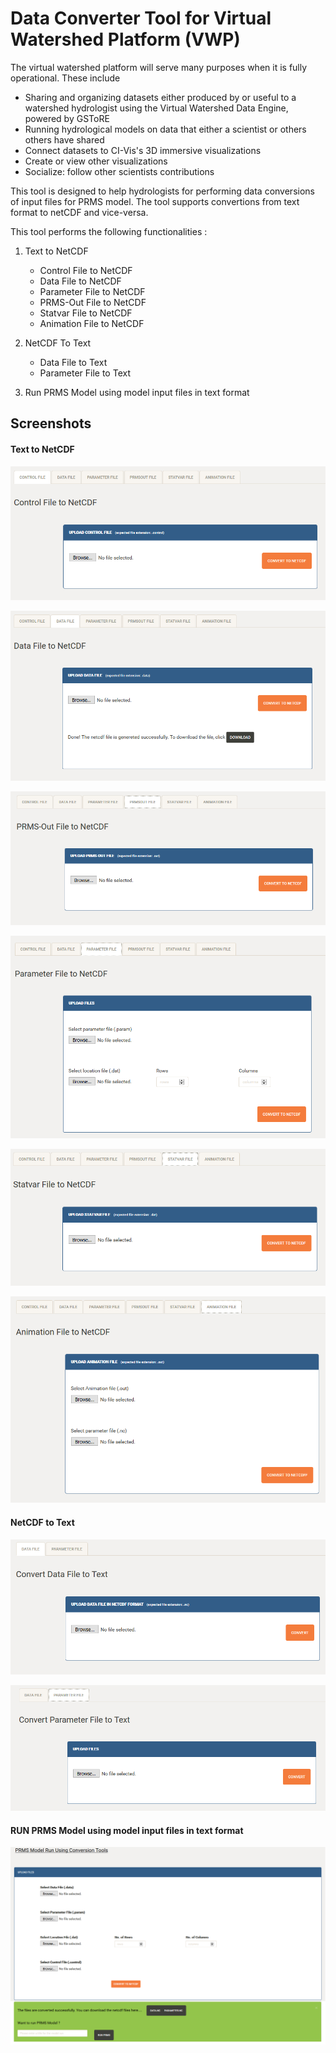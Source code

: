 # Data Converter Tool for Virtual Watershed Platform (VWP)

The virtual watershed platform will serve many purposes when it is fully
operational. These include 

- Sharing and organizing datasets either produced by or useful to a watershed
  hydrologist using the Virtual Watershed Data Engine, powered by GSToRE
- Running hydrological models on data that either a scientist or others others have shared
- Connect datasets to CI-Vis's 3D immersive visualizations
- Create or view other visualizations
- Socialize: follow other scientists contributions

This tool is designed to help hydrologists for performing data conversions of input files for PRMS model.
The tool supports convertions from text format to netCDF and vice-versa.

This tool performs the following functionalities :
1) Text to NetCDF
   * Control File to NetCDF
   * Data File to NetCDF
   * Parameter File to NetCDF
   * PRMS-Out File to NetCDF
   * Statvar File to NetCDF
   * Animation File to NetCDF
   
2) NetCDF To Text
   * Data File to Text 
   * Parameter File to Text

3) Run PRMS Model using model input files in text format

## Screenshots ##

####  Text to NetCDF    ####
![Alt text](app/static/cn.PNG?raw=true "Title")


![Alt text](app/static/dn.PNG?raw=true "Title")


![Alt text](app/static/pn.PNG?raw=true "Title")


![Alt text](app/static/parn.PNG?raw=true "Title")


![Alt text](app/static/sn.PNG?raw=true "Title")


![Alt text](app/static/an.png?raw=true "Title")

####  NetCDF to Text    ####

![Alt text](app/static/dt.PNG?raw=true "Title")


![Alt text](app/static/pt.PNG?raw=true "Title")



####  RUN PRMS Model using model input files in text format    ####

![Alt text](app/static/prmscon.png?raw=true "Title")
